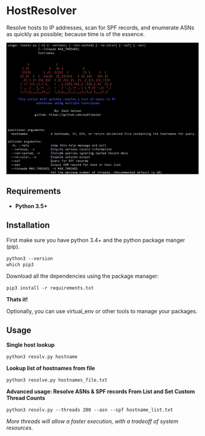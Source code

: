 # HostResolver
Resolve hosts to IP addresses, scan for SPF records, and enumerate ASNs as quickly as possible; because time is of the essence.

![HostResolver Screenshot](https://raw.githubusercontent.com/subfission/HostResolver/master/HostResolver.png)

## Requirements
* **Python 3.5+**

## Installation
First make sure you have python 3.4+ and the python package manger (pip).
    
    python3 --version
    which pip3
    
Download all the dependencies using the package manager:

    pip3 install -r requirements.txt
    
**Thats it!**

Optionally, you can use virtual_env or other tools to manage your packages.


## Usage

**Single host lookup**

    python3 resolv.py hostname
    
**Lookup list of hostnames from file**

    python3 resolve.py hostnames_file.txt
    
**Advanced usage: Resolve ASNs & SPF records From List and Set Custom Thread Counts**

    python3 resolv.py --threads 200 --asn --spf hostname_list.txt
    
*More threads will allow a faster execution, with a tradeoff of system resources.*